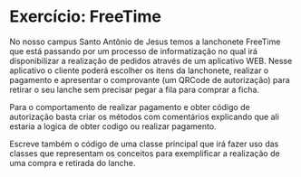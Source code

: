 # Exercício: FreeTime

No nosso campus Santo Antônio de Jesus temos a lanchonete FreeTime que está passando por um processo de informatização no qual irá disponibilizar a realização de pedidos através de um aplicativo WEB. Nesse aplicativo o cliente poderá escolher os itens da lanchonete, realizar o pagamento e apresentar o comprovante (um QRCode de autorização) para retirar o seu lanche sem precisar pegar a fila para comprar a ficha.

Para o comportamento de realizar pagamento e obter código de autorização basta criar os métodos com comentários explicando que ali estaria a logica de obter codigo ou realizar pagamento.

Escreve também o código de uma classe principal que irá fazer uso das classes que representam os conceitos para exemplificar a realização de uma compra e retirada do lanche.
